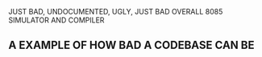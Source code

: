 JUST BAD, UNDOCUMENTED, UGLY, JUST BAD OVERALL 8085 SIMULATOR AND  COMPILER

## A EXAMPLE OF HOW BAD A CODEBASE CAN BE
